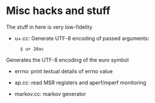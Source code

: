 # Misc hacks and stuff

The stuff in here is very low-fidelity

* u+.cc: Generate UTF-8 encoding of passed arguments:

        $ u+ 20ac

Generates the UTF-8 encoding of the euro symbol

* errno: print textual details of errno value

* ap.cc: read MSR registers and aperf/mperf monitoring

* markov.cc: markov generator

